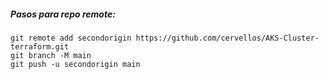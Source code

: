 ##### Pasos para repo remote:
```
git remote add secondorigin https://github.com/cervellos/AKS-Cluster-terraform.git
git branch -M main
git push -u secondorigin main
```